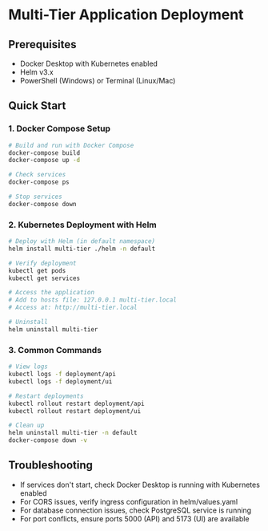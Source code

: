 # Multi-Tier Application Deployment

## Prerequisites

- Docker Desktop with Kubernetes enabled
- Helm v3.x
- PowerShell (Windows) or Terminal (Linux/Mac)

## Quick Start

### 1. Docker Compose Setup

```bash
# Build and run with Docker Compose
docker-compose build
docker-compose up -d

# Check services
docker-compose ps

# Stop services
docker-compose down
```

### 2. Kubernetes Deployment with Helm

```bash
# Deploy with Helm (in default namespace)
helm install multi-tier ./helm -n default

# Verify deployment
kubectl get pods
kubectl get services

# Access the application
# Add to hosts file: 127.0.0.1 multi-tier.local
# Access at: http://multi-tier.local

# Uninstall
helm uninstall multi-tier
```

### 3. Common Commands

```bash
# View logs
kubectl logs -f deployment/api
kubectl logs -f deployment/ui

# Restart deployments
kubectl rollout restart deployment/api
kubectl rollout restart deployment/ui

# Clean up
helm uninstall multi-tier -n default
docker-compose down -v
```

## Troubleshooting

- If services don't start, check Docker Desktop is running with Kubernetes enabled
- For CORS issues, verify ingress configuration in helm/values.yaml
- For database connection issues, check PostgreSQL service is running
- For port conflicts, ensure ports 5000 (API) and 5173 (UI) are available